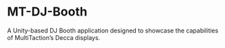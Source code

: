 # MT-DJ-Booth
A Unity-based DJ Booth application designed to showcase the capabilities of MultiTaction’s Decca displays.
